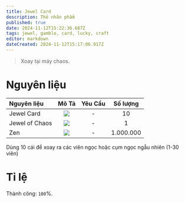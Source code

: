 ```yaml
---
title: Jewel Card
description: Thẻ nhân phẩm
published: true
date: 2024-11-12T15:22:36.687Z
tags: jewel, gamble, card, lucky, craft
editor: markdown
dateCreated: 2024-11-12T15:17:06.917Z
---
```


> Xoay tại máy chaos.

# Nguyên liệu

| Nguyên liệu | Mô Tả | Yêu Cầu | Số lượng |
|:------------|:----:|:--------:|:---------:|
| Jewel Card | ![](https://mu0rs.com/item_images/14/146.gif) | - | 10 |
| Jewel of Chaos | ![](https://mu0rs.com/item_images/12/15.gif) | - | 1 |
| Zen | ![](https://mu0rs.com/item_images/14/15.gif) | - | 1.000.000 |

Dùng 10 cái để xoay ra các viên ngọc hoặc cụm ngọc ngẫu nhiên (1-30 viên)

# Tỉ lệ

Thành công: `100`%.